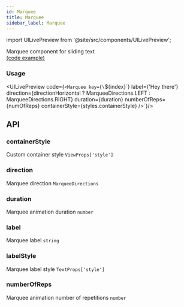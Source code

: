 ```yaml
---
id: Marquee
title: Marquee
sidebar_label: Marquee
---
```


import UILivePreview from '@site/src/components/UILivePreview';

Marquee component for sliding text  
[(code example)](https://github.com/wix/react-native-ui-lib/blob/master/demo/src/screens/componentScreens/MarqueeScreen.tsx)
<div style={{display: 'flex', flexDirection: 'row', overflowX: 'auto', maxHeight: '500px', alignItems: 'center'}}></div>

### Usage
<UILivePreview code={`<Marquee
  key={\`\${index}\`}
  label={'Hey there'}
  direction={directionHorizontal ? MarqueeDirections.LEFT : MarqueeDirections.RIGHT}
  duration={duration}
  numberOfReps={numOfReps}
  containerStyle={styles.containerStyle}
/>`}/>

## API
### containerStyle
Custom container style
`ViewProps['style'] ` 

### direction
Marquee direction
`MarqueeDirections ` 

### duration
Marquee animation duration
`number ` 

### label
Marquee label
`string ` 

### labelStyle
Marquee label style
`TextProps['style'] ` 

### numberOfReps
Marquee animation number of repetitions
`number ` 


